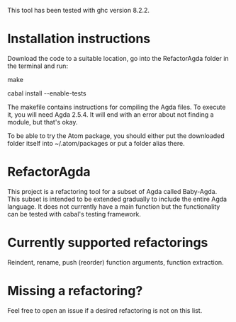 This tool has been tested with ghc version 8.2.2.

<h1>Installation instructions</h1>
Download the code to a suitable location, go into the RefactorAgda folder in the terminal and run:

make

cabal install --enable-tests

The makefile contains instructions for compiling the Agda files. To execute it, you will need Agda 2.5.4. It will end with an error about not finding a module, but that's okay.

To be able to try the Atom package, you should either put the downloaded folder itself into ~/.atom/packages or put a folder alias there.

<h1>RefactorAgda</h1>

This project is a refactoring tool for a subset of Agda called Baby-Agda. This subset is intended to be extended gradually to include the entire Agda language. It does not currently have a main function but the functionality can be tested with cabal's testing framework.

<h1>Currently supported refactorings</h1>
Reindent, rename, push (reorder) function arguments, function extraction.

<h1> Missing a refactoring? </h1>
Feel free to open an issue if a desired refactoring is not on this list.
